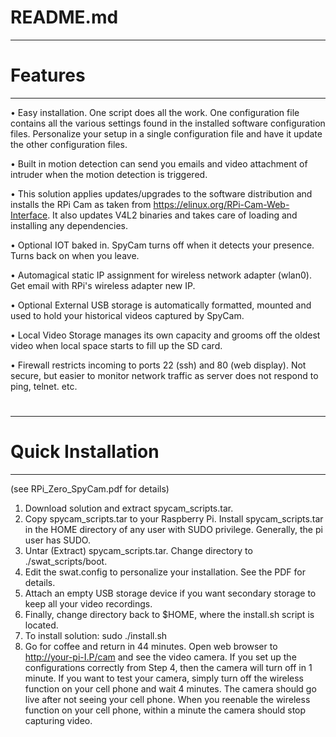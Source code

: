 # README.md
--------------------------------------------------
# Features
--------------------------------------------------
•	Easy installation. One script does all the work. One configuration file contains all the various settings found in the installed software configuration files. Personalize your setup in a single configuration file and have it update the other configuration files.

•	Built in motion detection can send you emails and video attachment of intruder when the motion detection is triggered. 

•	This solution applies updates/upgrades to the software distribution and installs the RPi Cam as taken from https://elinux.org/RPi-Cam-Web-Interface. It also updates V4L2 binaries and takes care of loading and installing any dependencies.

•	Optional IOT baked in. SpyCam turns off when it detects your presence. Turns back on when you leave.

•	Automagical static IP assignment for wireless network adapter (wlan0). Get email with RPi's wireless adapter new IP.

•	Optional External USB storage is automatically formatted, mounted and used to hold your historical videos captured by SpyCam.

•	Local Video Storage manages its own capacity and grooms off the oldest video when local space starts to fill up the SD card.

•	Firewall restricts incoming to ports 22 (ssh) and 80 (web display). Not secure, but easier to monitor network traffic as server does not respond to ping, telnet. etc.
#
--------------------------------------------------
# Quick Installation
--------------------------------------------------
(see RPi_Zero_SpyCam.pdf for details)

1. Download solution and extract spycam_scripts.tar.
2. Copy spycam_scripts.tar to your Raspberry Pi. Install spycam_scripts.tar in the HOME directory of any user with SUDO privilege. Generally, the pi user has SUDO.
3. Untar (Extract) spycam_scripts.tar. Change directory to ./swat_scripts/boot.
4. Edit the swat.config to personalize your installation. See the PDF for details.
5. Attach an empty USB storage device if you want secondary storage to keep all your video recordings. 
6. Finally, change directory back to $HOME, where the install.sh script is located.
7. To install solution: sudo ./install.sh 
8. Go for coffee and return in 44 minutes. Open web browser to http://your-pi-I.P/cam and see the video camera. If you set up the configurations correctly from Step 4, then the camera will turn off in 1 minute. If you want to test your camera, simply turn off the wireless function on your cell phone and wait 4 minutes. The camera should go live after not seeing your cell phone. When you reenable the wireless function on your cell phone, within a minute the camera should stop capturing video.
